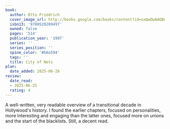 ```yaml
---
book:
  author: Otto Friedrich
  cover_image_url: http://books.google.com/books/content?id=oaQwDwAAQBAJ&printsec=frontcover&img=1&zoom=1&edge=curl&source=gbs_api
  isbn13: '9780520209497'
  owned: false
  pages: '514'
  publication_year: '1997'
  series: ''
  series_position: ''
  spine_color: '#b6a594'
  tags: ''
  title: City of Nets
plan:
  date_added: 2025-06-26
review:
  date_read:
  - 2025-06-25
  rating: 4
---
```

A well-written, very readable overview of a transitional decade in Hollywood's history. I found the earlier chapters, focused on personalities, more interesting and engaging than the latter ones, focused more on unions and the start of the blacklists. Still, a decent read.
